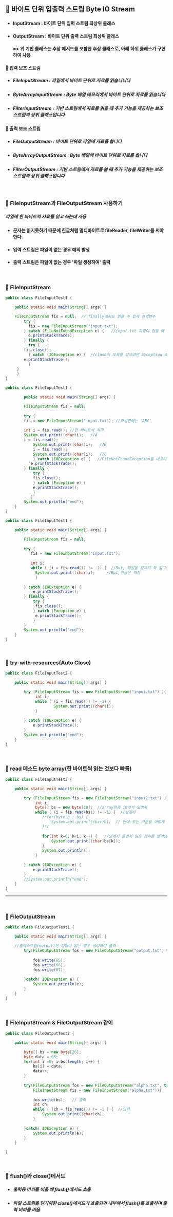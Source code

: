 ## :pushpin: 바이트 단위 입출력 스트림 Byte IO Stream
* #### InputStream : 바이트 단위 입력 스트림 최상위 클래스
* #### OutputStream : 바이트 단위 출력 스트림 최상위 클래스 
  #### => 위 기반 클래스는 추상 메서드를 포함한 추상 클래스로, 아래 하위 클래스가 구현하여 사용 
#### :round_pushpin: 입력 보조 스트림
* ##### FileInputStream : 파일에서 바이트 단위로 자료를 읽습니니다
* ##### ByteArrayInputStream : Byte 배열 메모리에서 바이트 단위로 자료를 읽습니다
* ##### FilterInputStream : 기반 스트림에서 자료를 읽을 때 추가 기능을 제공하는 보조 스트림의 상위 클래스입니다
#### :round_pushpin: 출력 보조 스트림
* ##### FileOutputStream : 바이트 단위로 파일에 자료를 씁니다
* ##### ByteArrayOutputStream : Byte 배열에 바이트 단위로 자료를 씁니다
* ##### FilterOutputStream : 기반 스트림에서 자료를 쓸 때 추가 기능을 제공하는 보조 스트림의 상위 클래스입니다

<br>

### :round_pushpin: FileInputStream과 FileOutputStream 사용하기
##### 파일에 한 바이트씩 자료를 읽고 쓰는데 사용 
* #### 문자는 읽지못하기 때문에 한글처럼 멀티바이트로 fileReader, fileWriter를 써야한다.
* #### 입력 스트림은 파일이 없는 경우 예외 발생
* #### 출력 스트림은 파일이 없는 경우 '파일 생성하여' 출력

<br>

### :round_pushpin: FileInputStream
```java
public class FileInputTest1 {

    public static void main(String[] args) {

	FileInputStream fis = null;  // finally에서도 읽을 수 있게 전역변수
	    try {
	      fis = new FileInputStream("input.txt");
	    } catch (FileNotFoundException e) {   //input.txt 파일이 없을 때 , FileNotFoundException -> Unknown Source
	      e.printStackTrace();
	    } finally {
	      try {
		fis.close();
	      } catch (IOException e) {  //close의 오류를 잡으려면 Exception 로.
		e.printStackTrace();
	      }
	 }
     }
}
```
```java
public class FileInputTest1 {

        public static void main(String[] args) {

	    FileInputStream fis = null;
	    
		try {
		fis = new FileInputStream("input.txt"); //파일안에는 'ABC'
			 			 
		int i = fis.read(); //한 바이트씩 처리 
		System.out.print((char)i);   //A
		i = fis.read();
       		System.out.print((char)i);   //B
     		i = fis.read();
       		System.out.print((char)i);   //C
      		} catch (IOException e) {   //FileNotFoundException를 내포하는 예외로 처리, read에서도 예외처리를 해야하니까 더 큰 걸로 다중예외처리
		   e.printStackTrace();
		} finally {
		    try {
			fis.close();
			} catch (Exception e) {
			e.printStackTrace();
			}
		   }
		System.out.println("end");
	}
}
```
```java
public class FileInputTest1 {

	public static void main(String[] args) {

		FileInputStream fis = null;
		
		try {
		   fis = new FileInputStream("input.txt");
			 			 
		   int i;
		   while ( (i = fis.read()) != -1) {  //But, 파일을 끝까지 쭉 읽고싶다면 while //-1 : end Of File
			 System.out.print((char)i);     //But,한글은 깨짐 
			 }
			 
		} catch (IOException e) {
			e.printStackTrace();
		} finally {
		    try {
			 fis.close();
			} catch (Exception e) {
			 e.printStackTrace();
			}
		}
		System.out.println("end");
	}
}
```

<br>


### :round_pushpin: try-with-resources(Auto Close)
```java
public class FileInputTest2 {

	public static void main(String[] args) {

		try (FileInputStream fis = new FileInputStream("input.txt") ){  //Try안에 선언 //Auto Close이므로 finally필요 없음
			 int i;
			 while ( (i = fis.read()) != -1) {
			 		 System.out.print((char)i);
			 }
			 
		} catch (IOException e) {
			e.printStackTrace();
		}
		System.out.println("end");
	}
}
```

<br>

### :round_pushpin: read 메소드 byte array(한 바이트씩 읽는 것보다 빠름)
```java
public class FileInputTest3 {

	public static void main(String[] args) {

		try (FileInputStream fis = new FileInputStream("input2.txt") ){
			 int i;
			 byte[] bs = new byte[10];  //array만큼 10개씩 읽어서 
			 while ( (i = fis.read(bs)) != -1) {  //밖에서
			 	/*for(byte b : bs) {
			 		System.out.print((char)b);  // 안에 도는 구문을 이렇게 하면 buffer에 남은 garbage가 출력됨 
			 	}*/
				 
				for(int k=0; k<i; k++) {   //안에서 돌면서 읽은 갯수를 뱉어냄. 
					System.out.print((char)bs[k]);
				}
			 	System.out.println();
			 }
			 
		} catch (IOException e) {
			e.printStackTrace();
		}
		//System.out.println("end");
	}
}
```

------------------------------------------------

<br>

### :round_pushpin: FileOutputStream
```java
public class FileOutputTest1 {

	public static void main(String[] args) {

    //출력스트림(output)은 파일이 없는 경우 생성하여 출력
		try(FileOutputStream fos = new FileOutputStream("output.txt", true)){  //true라고 하면 append되어서 출력
			
			fos.write(65);
			fos.write(66);
			fos.write(67);
			
		}catch( IOException e) {
			System.out.println(e);
		}
	}
}
```

<br>

### :round_pushpin: FileInputStream & FileOutputStream 같이 
```java
public class FileOutputTest2 {

	public static void main(String[] args) {

		byte[] bs = new byte[26];
		byte data = 65;
		for(int i =0; i<bs.length; i++) {     
			bs[i] = data;
			data++;
		}
		
		try(FileOutputStream fos = new FileOutputStream("alpha.txt", true);
			FileInputStream fis = new FileInputStream("alpha.txt")){
			
			fos.write(bs);   // 출력
			int ch;
			while ( (ch = fis.read()) != -1 ) {  //입력
				System.out.print((char)ch);
			}
			
		}catch( IOException e) {
			System.out.println(e);
		}
	}

}
```

<br>

### :round_pushpin: flush()와 close()메서드
* ##### 출력용 버퍼를 비울 때 flush()메서드 호출
* ##### 파일 스트림을 닫기위한 close()메서드가 호출되면 내부에서 flush()를 호출하며 출력 버퍼를 비움
